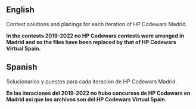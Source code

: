<h2>English</h2>
Contest solutions and placings for each iteration of HP Codewars Madrid.

<b>In the contests 2019-2022 no HP Codewars contests were arranged in Madrid and so the files have been replaced by that of HP Codewars Virtual Spain.</b>

<h2>Spanish</h2>
Solucionarios y puestos para cada iteracion de HP Codewars Madrid.

<b>En las iteraciones del 2019-2022 no hubo concursos de HP Codewars en Madrid asi que los archivos son del HP Codewars Virtual Spain.</b>